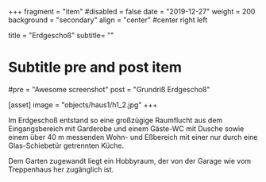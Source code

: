 +++
fragment = "item"
#disabled = false
date = "2019-12-27"
weight = 200
background = "secondary"
align = "center" #center right left

title = "Erdgeschoß"
subtitle= ""

# Subtitle pre and post item
#pre = "Awesome screenshot"
post = "Grundriß Erdgeschoß"

[asset]
  image = "objects/haus1/h1_2.jpg"
+++

Im Erdgeschoß entstand so eine großzügige Raumflucht aus dem Eingangsbereich mit Garderobe und
einem Gäste-WC mit Dusche sowie einem über 40 m messenden Wohn- und Eßbereich mit einer nur durch
eine Glas-Schiebetür getrennten Küche.

Dem Garten zugewandt liegt ein Hobbyraum, der von der Garage wie vom Treppenhaus her zugänglich ist.